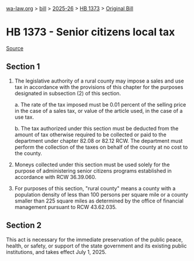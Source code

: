 [wa-law.org](/) > [bill](/bill/) > [2025-26](/bill/2025-26/) > [HB 1373](/bill/2025-26/hb/1373/) > [Original Bill](/bill/2025-26/hb/1373/1/)

# HB 1373 - Senior citizens local tax

[Source](http://lawfilesext.leg.wa.gov/biennium/2025-26/Pdf/Bills/House%20Bills/1373.pdf)

## Section 1
1. The legislative authority of a rural county may impose a sales and use tax in accordance with the provisions of this chapter for the purposes designated in subsection (2) of this section.

    a. The rate of the tax imposed must be 0.01 percent of the selling price in the case of a sales tax, or value of the article used, in the case of a use tax.

    b. The tax authorized under this section must be deducted from the amount of tax otherwise required to be collected or paid to the department under chapter 82.08 or 82.12 RCW. The department must perform the collection of the taxes on behalf of the county at no cost to the county.

2. Moneys collected under this section must be used solely for the purpose of administering senior citizens programs established in accordance with RCW 36.39.060.

3. For purposes of this section, "rural county" means a county with a population density of less than 100 persons per square mile or a county smaller than 225 square miles as determined by the office of financial management pursuant to RCW 43.62.035.

## Section 2
This act is necessary for the immediate preservation of the public peace, health, or safety, or support of the state government and its existing public institutions, and takes effect July 1, 2025.
